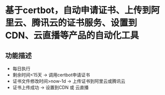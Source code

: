 # 基于certbot，自动申请证书、上传到阿里云、腾讯云的证书服务、设置到CDN、云直播等产品的自动化工具

## 功能描述
- 每日执行
- 剩余时间<15天 → 调用certbot申请证书
- 证书文件修改时间>now-1d → 上传证书到阿里云或腾讯云
- 证书上传成功 → 设置到CDN 或 云直播
